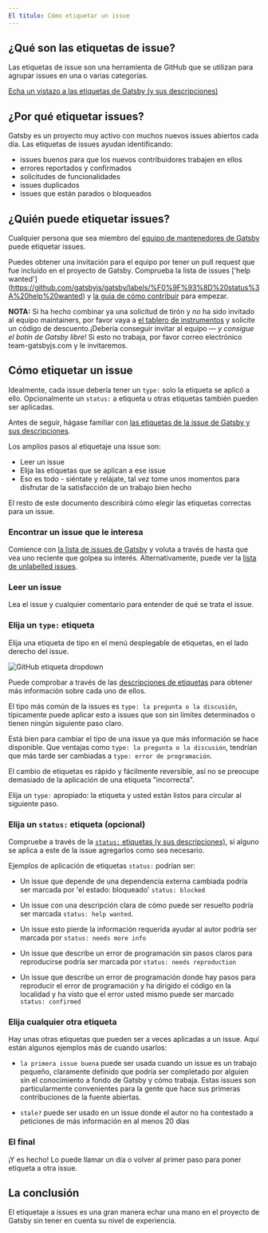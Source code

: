 ```yaml
---
El titulo: Cómo etiquetar un issue
---
```


## ¿Qué son las etiquetas de issue?

Las etiquetas de issue son una herramienta de GitHub que se utilizan para agrupar issues en una o varias categorías.

[Echa un vistazo a las etiquetas de Gatsby (y sus descripciones)](https://github.com/gatsbyjs/gatsby/issues/labels)

## ¿Por qué etiquetar issues?

Gatsby es un proyecto muy activo con muchos nuevos issues abiertos cada día. Las etiquetas de issues ayudan identificando:

- issues buenos para que los nuevos contribuidores trabajen en ellos
- errores reportados y confirmados
- solicitudes de funcionalidades
- issues duplicados
- issues que están parados o bloqueados

## ¿Quién puede etiquetar issues?

Cualquier persona que sea miembro del [equipo de mantenedores de Gatsby](https://github.com/orgs/gatsbyjs/teams/maintainers) puede etiquetar issues.

Puedes obtener una invitación para el equipo por tener un pull request que fue incluido en el proyecto de Gatsby. Comprueba la lista de issues ['help wanted'] (https://github.com/gatsbyjs/gatsby/labels/%F0%9F%93%8D%20status%3A%20help%20wanted) y [la guía de cómo contribuir](/contributing/how-to-contribute/) para empezar.

**NOTA:** Si ha hecho combinar ya una solicitud de tirón y _no_ ha sido invitado al equipo maintainers, por favor vaya a [el tablero de instrumentos](https://store.gatsbyjs.org/) y solicite un código de descuento.¡Debería conseguir invitar al equipo — _y consigue el botín de Gatsby libre!_ Si esto no trabaja, por favor correo electrónico team-gatsbyjs.com y le invitaremos.

## Cómo etiquetar un issue

Idealmente, cada issue debería tener un `type:` solo la etiqueta se aplicó a ello. Opcionalmente un `status:` a etiqueta u otras etiquetas también pueden ser aplicadas.

Antes de seguir, hágase familiar con [las etiquetas de la issue de Gatsby y sus descripciones](https://github.com/gatsbyjs/gatsby/issues/labels).

Los amplios pasos al etiquetaje una issue son:

- Leer un issue
- Elija las etiquetas que se aplican a ese issue
- Eso es todo - siéntate y relájate, tal vez tome unos momentos para disfrutar de la satisfacción de un trabajo bien hecho

El resto de este documento describirá cómo elegir las etiquetas correctas para un issue.

### Encontrar un issue que le interesa

Comience con [la lista de issues de Gatsby](https://github.com/gatsbyjs/gatsby/issues) y voluta a través de hasta que vea uno reciente que golpea su interés. Alternativamente, puede ver la [lista de unlabelled issues](https://github.com/gatsbyjs/gatsby/issues?q=is%3Aopen+is%3Aissue+no%3Alabel).

### Leer un issue

Lea el issue y cualquier comentario para entender de qué se trata el issue.

### Elija un `type:` etiqueta

Elija una etiqueta de tipo en el menú desplegable de etiquetas, en el lado derecho del issue.

![GitHub etiqueta dropdown](./images/github-label-list.png)

Puede comprobar a través de las [descripciones de etiquetas](https://github.com/gatsbyjs/gatsby/issues/labels) para obtener más información sobre cada uno de ellos.

El tipo más común de la issues es `type: la pregunta o la discusión`, típicamente puede aplicar esto a issues que son sin límites determinados o tienen ningún siguiente paso claro.

Está bien para cambiar el tipo de una issue ya que más información se hace disponible. Que ventajas como `type: la pregunta o la discusión`, tendrían que más tarde ser cambiadas a `type: error de programación`.

El cambio de etiquetas es rápido y fácilmente reversible, así no se preocupe demasiado de la aplicación de una etiqueta "incorrecta".

Elija un `type:` apropiado: la etiqueta y usted están listos para circular al siguiente paso.

### Elija un `status:` etiqueta (opcional)

Compruebe a través de la [`status:` etiquetas (y sus descripciones)](https://github.com/gatsbyjs/gatsby/issues/labels), si alguno se aplica a este de la issue agregarlos como sea necesario.

Ejemplos de aplicación de etiquetas `status:` podrían ser:

- Un issue que depende de una dependencia externa cambiada podría ser marcada por 'el estado: bloqueado' `status: blocked`

- Un issue con una descripción clara de cómo puede ser resuelto podría ser marcada `status: help wanted`.

- Un issue esto pierde la información requerida ayudar al autor podría ser marcada por `status: needs more info`

- Un issue que describe un error de programación sin pasos claros para reproducirse podría ser marcada por `status: needs reproduction`

- Un issue que describe un error de programación donde hay pasos para reproducir el error de programación y ha dirigido el código en la localidad y ha visto que el error usted mismo puede ser marcado `status: confirmed`

### Elija cualquier otra etiqueta

Hay unas otras etiquetas que pueden ser a veces aplicadas a un issue. Aquí están algunos ejemplos más de cuando usarlos:

- `la primera issue buena` puede ser usada cuando un issue es un trabajo pequeño, claramente definido que podría ser completado por alguien sin el conocimiento a fondo de Gatsby y cómo trabaja. Estas issues son particularmente convenientes para la gente que hace sus primeras contribuciones de la fuente abiertas.

- `stale?` puede ser usado en un issue donde el autor no ha contestado a peticiones de más información en al menos 20 días

### El final

¡Y es hecho! Lo puede llamar un día o volver al primer paso para poner etiqueta a otra issue.

## La conclusión

El etiquetaje a issues es una gran manera echar una mano en el proyecto de Gatsby sin tener en cuenta su nivel de experiencia.
